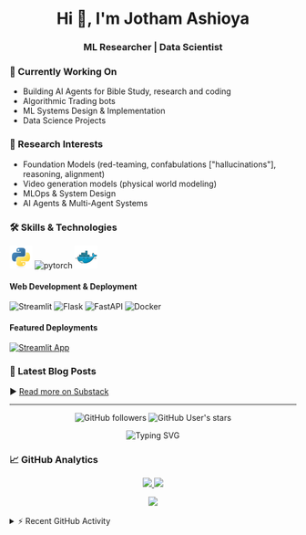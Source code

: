 <h1 align="center">Hi 👋, I'm Jotham Ashioya</h1>
<h3 align="center">ML Researcher | Data Scientist </h3>

### 🔭 Currently Working On
- Building AI Agents for Bible Study, research and coding
- Algorithmic Trading bots
- ML Systems Design & Implementation
- Data Science Projects

### 🌱 Research Interests
- Foundation Models (red-teaming, confabulations ["hallucinations"], reasoning, alignment)
- Video generation models (physical world modeling)
- MLOps & System Design
- AI Agents & Multi-Agent Systems

### 🛠️ Skills & Technologies
<p align="left">
<img src="https://raw.githubusercontent.com/devicons/devicon/master/icons/python/python-original.svg" alt="python" width="40" height="40"/>
<img src="https://www.vectorlogo.zone/logos/pytorch/pytorch-icon.svg" alt="pytorch" width="40" height="40"/>
<img src="https://raw.githubusercontent.com/devicons/devicon/master/icons/docker/docker-original.svg" alt="docker" width="40" height="40"/>
</p>

#### Web Development & Deployment
![Streamlit](https://img.shields.io/badge/Streamlit-★★★★☆-FF4B4B?style=flat&logo=streamlit&logoColor=white)
![Flask](https://img.shields.io/badge/Flask-★★★★☆-000000?style=flat&logo=flask&logoColor=white)
![FastAPI](https://img.shields.io/badge/FastAPI-★★★★☆-009688?style=flat&logo=fastapi&logoColor=white)
![Docker](https://img.shields.io/badge/Docker-★★★★☆-2496ED?style=flat&logo=docker&logoColor=white)

#### Featured Deployments
[![Streamlit App](https://static.streamlit.io/badges/streamlit_badge_black_white.svg)](https://ashioyajotham-quant-goldman-sachs-forecastingapp-yxn34x.streamlit.app/)

### 📝 Latest Blog Posts
<!-- BLOG-POST-LIST:START -->
<!-- BLOG-POST-LIST:END -->

▶ [Read more on Substack](https://ashioyajotham.substack.com)

---
<p align="center">
  <img src="https://img.shields.io/github/followers/ashioyajotham?label=Follow&style=social" alt="GitHub followers">
  <img src="https://img.shields.io/github/stars/ashioyajotham?affiliations=OWNER%2CCOLLABORATOR&style=social" alt="GitHub User's stars">
</p>
<div align="center">
  <img src="https://readme-typing-svg.herokuapp.com?font=Fira+Code&pause=1000&color=2FA2D5&random=false&width=435&lines=Alignment%7CMech+interp%7CReasoning;Building+Intelligent+Systems;" alt="Typing SVG" />
</div>

### 📈 GitHub Analytics

<p align="center">
  <a href="https://github.com/ashioyajotham">
    <img height="180em" src="https://github-readme-stats.vercel.app/api?username=ashioyajotham&show_icons=true&theme=tokyonight&include_all_commits=true&count_private=true"/>
    <img height="180em" src="https://github-readme-stats.vercel.app/api/top-langs/?username=ashioyajotham&layout=compact&langs_count=8&theme=tokyonight"/>
  </a>
</p>

<p align="center">
  <a href="https://git.io/streak-stats">
    <img src="http://github-readme-streak-stats.herokuapp.com?user=ashioyajotham&theme=tokyonight&hide_border=true&date_format=M%20j%5B%2C%20Y%5D"/>
  </a>
</p>

<details>
  <summary>⚡ Recent GitHub Activity</summary>
  <br/>
   <a href="https://github.com/ashioyajotham"><img alt="Ashioya's Activity Graph" src="https://github-readme-activity-graph.vercel.app/graph?username=ashioyajotham&custom_title=Contribution%20Graph&theme=tokyo-night&area=true&hide_border=true" /></a>
  <br/>
</details>
